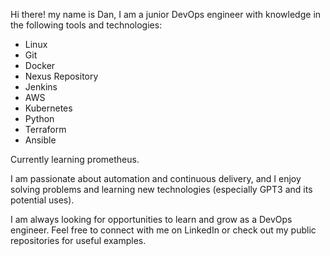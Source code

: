 Hi there! my name is Dan, I am a junior DevOps engineer with knowledge in the following tools and technologies:

- Linux
- Git
- Docker
- Nexus Repository
- Jenkins
- AWS
- Kubernetes
- Python
- Terraform
- Ansible

Currently learning prometheus.

I am passionate about automation and continuous delivery, and I enjoy solving problems and learning new technologies (especially GPT3 and its potential uses).

I am always looking for opportunities to learn and grow as a DevOps engineer. Feel free to connect with me on LinkedIn or check out 
my public repositories for useful examples.
